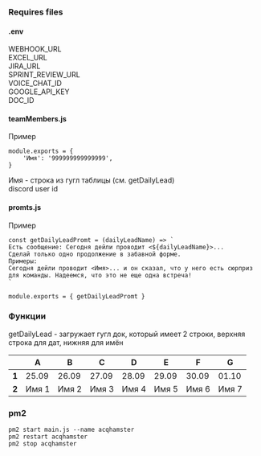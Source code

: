 ### Requires files
#### .env
WEBHOOK_URL  
EXCEL_URL  
JIRA_URL  
SPRINT_REVIEW_URL  
VOICE_CHAT_ID  
GOOGLE_API_KEY  
DOC_ID  

#### teamMembers.js
Пример
```
module.exports = {
    'Имя': '999999999999999',
}
```
Имя - строка из гугл таблицы (см. getDailyLead)  
discord user id

#### promts.js
Пример
```
const getDailyLeadPromt = (dailyLeadName) => `
Есть сообщение: Сегодня дейли проводит <${dailyLeadName}>...
Сделай только одно продолжение в забавной форме.
Примеры:
Сегодня дейли проводит <Имя>... и он сказал, что у него есть сюрприз для команды. Надеемся, что это не еще одна встреча!
`

module.exports = { getDailyLeadPromt }
```

### Функции
getDailyLead - загружает гугл док, который имеет 2 строки, верхняя строка для дат, нижняя для имён

|       |   A   |   B   |   C   |   D   |   E   |   F   |   G   |
|-------|-------|-------|-------|-------|-------|-------|-------|
| **1** | 25.09 | 26.09 | 27.09 | 28.09 | 29.09 | 30.09 | 01.10 |
| **2** | Имя 1| Имя 2| Имя 3| Имя 4| Имя 5| Имя 6| Имя 7|


### pm2
```
pm2 start main.js --name acqhamster
pm2 restart acqhamster
pm2 stop acqhamster
```
